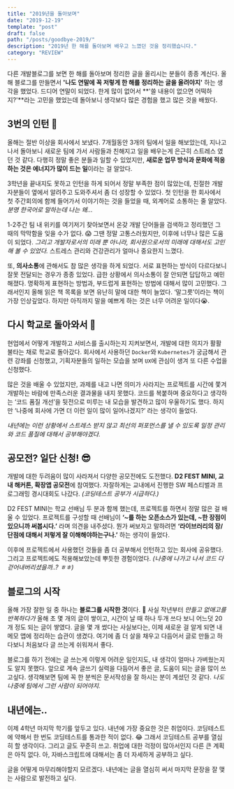 ```yaml
---
title: "2019년을 돌아보며"
date: "2019-12-19"
template: "post"
draft: false
path: "/posts/goodbye-2019/"
description: "2019년 한 해를 돌아보며 배우고 느꼈던 것을 정리했습니다."
category: "REVIEW"
---
```


다른 개발블로그를 보면 한 해를 돌아보며 정리한 글을 올리시는 분들이 종종 계신다. 올해 블로그를 만들면서 **'나도 연말에 꼭 저렇게 한 해를 정리하는 글을 올려야지'** 하는 생각을 했었다. 드디어 연말이 되었다. 한게 많이 없어서 **'쓸 내용이 없으면 어떡하지?'**라는 고민을 했었는데 돌아보니 생각보다 많은 경험을 했고 많은 것을 배웠다.

## 3번의 인턴 🏢
올해는 절반 이상을 회사에서 보냈다. 7개월동안 3개의 팀에서 일을 해보았는데, 지나고나서 돌아보니 새로운 팀에 가서 사람들과 친해지고 일을 배우는게 은근히 스트레스 였던 것 같다. 다행히 정말 좋은 분들과 일할 수 있었지만, **새로운 업무 방식과 문화에 적응하는 것은 에너지가 많이 드는 일**이라는 걸 알았다.

3학년을 끝내지도 못하고 인턴을 하게 되어서 정말 부족한 점이 많았는데, 친절한 개발자분들이 옆에서 알려주고 도와주셔서 좀 더 성장할 수 있었다. 첫 인턴을 한 회사에서 첫 주간회의에 함께 들어가서 이야기하는 것을 들었을 때, 외계어로 소통하는 줄 알았다. *분명 한국어로 말하는데 나는 왜…* 

1-2주간 팀 내 위키를 여기저기 찾아보면서 온갖 개발 단어들을 검색하고 정리했던 그 때의 막막함을 잊을 수가 없다. 😱 그땐 정말 고통스러웠지만, 이후에 너무나 많은 도움이 되었다. *그리고 개발자로서의 미래 뿐 아니라, 회사원으로서의 미래에 대해서도 고민해 볼 수 있었다.* 스트레스 관리와 건강관리가 얼마나 중요한지 느꼈다. 

또, **의사소통**에 관해서도 참 많은 생각을 하게 되었다. 서로 표현하는 방식이 다르다보니 잘못 전달되는 경우가 종종 있었다. 급한 상황에서 의사소통이 잘 안되면 답답하고 예민해졌다. 명확하게 표현하는 방법과, 부드럽게 표현하는 방법에 대해서 많이 고민했다. 그래서인지 올해 읽은 책 목록을 보면 유난히 말에 대한 책이 늘었다. ‘말그릇’이라는 책이 가장 인상깊었다. 하지만 아직까지 말을 예쁘게 하는 것은 너무 어려운 일이다😭.

## 다시 학교로 돌아와서 🏫
현업에서 어떻게 개발하고 서비스를 출시하는지 지켜보면서, 개발에 대한 의지가 활활 불타는 채로 학교로 돌아갔다. 회사에서 사용하던 `Docker`와 `Kubernetes`가 궁금해서 관련 강좌를 신청했고, 기획자분들의 일하는 모습을 보며 `UX`에 관심이 생겨 또 다른 수업을 신청했다. 

많은 것을 배울 수 있었지만, 과제를 내고 나면 의미가 사라지는 프로젝트를 시간에 쫓겨 개발하는 바람에 만족스러운 결과물을 내지 못했다. 코드를 복붙하며 중요하다고 생각하는 ‘코드 품질 개선’을 뒷전으로 미루는 내 모습을 발견하고 많이 우울하기도 했다. 하지만 ‘나중에 회사에 가면 더 이런 일이 많이 일어나겠지?’ 라는 생각이 들었다. 

*내년에는 이런 상황에서 스트레스 받지 않고 최선의 퍼포먼스를 낼 수 있도록 일정 관리와 코드 품질에 대해서 공부해야겠다.*

## 공모전? 일단 신청! 😎
개발에 대한 두려움이 많이 사라져서 다양한 공모전에도 도전했다. **D2 FEST MINI, 교내 해커톤, 확장앱 공모전**에 참여했다. 자잘하게는 교내에서 진행한 SW 페스티벌과 프로그래밍 경시대회도 나갔다. *(코딩테스트 공부가 시급하다.)*

D2 FEST MINI는 학교 선배님 두 분과 함께 했는데, 프로젝트를 하면서 정말 많은 걸 배울 수 있었다. 프로젝트를 구성할 때 선배님이 **‘~를 하는 오픈소스가 있는데, ~한 장점이 있으니까 써봅시다.’** 라며 의견을 내주셨다. 뭔가 써보자고 말하려면 **‘라이브러리의 장/단점에 대해서 저렇게 잘 이해해야하는구나.’** 하는 생각이 들었다.

이후에 프로젝트에서 사용했던 것들을 좀 더 공부해서 인턴하고 있는 회사에 공유했다. 그리고 프로젝트에도 적용해보았는데 뿌듯한 경험이었다. *(나중에 나가고 나서 코드 다 걷어내버리셨을까..? ㅎㅎ)*

## 블로그의 시작 
올해 가장 잘한 일 중 하나는 **블로그를 시작한 것**이다. 💯 사실 작년부터 *만들고 없애고를 반복하다가* 올해 초 몇 개의 글이 쌓이고, 시간이 날 때 하나 두개 쓰다 보니 어느덧 20개 정도 되는 글이 쌓였다. 글을 몇 개 썼다는 사실보다는, 이제 새로운 걸 알게 되면 내 메모 앱에 정리하는 습관이 생겼다. 여기에 좀 더 살을 채우고 다듬어서 글로 만들고 하다보니 처음보다 글 쓰는게 쉬워져서 좋다.

블로그를 하기 전에는 글 쓰는게 이렇게 어려운 일인지도, 내 생각이 얼마나 가벼웠는지도 알지 못했다. 앞으로 계속 글쓰기 실력을 다듬어서 좋은 글, 도움이 되는 글을 많이 쓰고싶다. 생각해보면 팀에 꼭 한 분씩은 문서작성을 잘 하시는 분이 계셨던 것 같다. *나도 나중에 팀에서 그런 사람이 되어야지.*

## 내년에는..
이제 4학년 마지막 학기를 앞두고 있다. 내년에 가장 중요한 것은 취업이다. 코딩테스트에 약해서 한 번도 코딩테스트를 통과한 적이 없다. 😂 그래서 코딩테스트 공부를 열심히 할 생각이다. 그리고 글도 꾸준히 쓰고. 취업에 대한 걱정이 많아서인지 다른 큰 계획은 아직 없다. 아, 자바스크립트에 대해서는 좀 더 자세하게 공부하고 싶다. 

글을 어떻게 마무리해야할지 모르겠다. 내년에는 글을 열심히 써서 마지막 문장을 잘 맺는 사람으로 발전하고 싶다.
